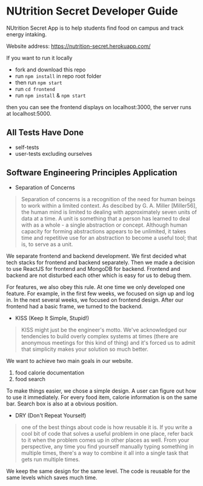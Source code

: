 # NUtrition Secret Developer Guide
NUtrition Secret App is to help students find food on campus and track energy intaking.

Website address: https://nutrition-secret.herokuapp.com/

If you want to run it locally
- fork and download this repo
- run `npm install` in repo root folder
- then run `npm start`
- run `cd frontend` 
- run `npm install` & `npm start`

then you can see the frontend displays on localhost:3000, the server runs at localhost:5000.

## All Tests Have Done

- self-tests
- user-tests excluding ourselves


## Software Engineering Principles Application

- Separation of Concerns
>Separation of concerns is a recognition of the need for human beings to work within a limited context. As descibed by G. A. Miller [Miller56], the human mind is limited to dealing with approximately seven units of data at a time. A unit is something that a person has learned to deal with as a whole - a single abstraction or concept. Although human capacity for forming abstractions appears to be unlimited, it takes time and repetitive use for an abstraction to become a useful tool; that is, to serve as a unit.

We separate frontend and backend development. We first decided what tech stacks for frontend and backend separately. Then we made a decision to use ReactJS for frontend and MongoDB for backend. Frontend and backend are not disturbed each other which is easy for us to debug them.

For features, we also obey this rule. At one time we only developed one feature. For example, in the first few weeks, we focused on sign up and log in. In the next several weeks, we focused on frontend design. After our frontend had a basic frame, we turned to the backend.

- KISS (Keep It Simple, Stupid!)
> KISS might just be the engineer's motto. We've acknowledged our tendencies to build overly complex systems at times (there are anonymous meetings for this kind of thing) and it's forced us to admit that simplicity makes your solution so much better.

We want to achieve two main goals in our website.
 1. food calorie documentation
 2. food search

To make things easier, we chose a simple design. A user can figure out how to use it immediately. For every food item, calorie information is on the same bar. Search box is also at a obvious position.

- DRY (Don't Repeat Yourself)
> one of the best things about code is how reusable it is. If you write a cool bit of code that solves a useful problem in one place, refer back to it when the problem comes up in other places as well. From your perspective, any time you find yourself manually typing something in multiple times, there's a way to combine it all into a single task that gets run multiple times.

We keep the same design for the same level. The code is reusable for the same levels which saves much time.





